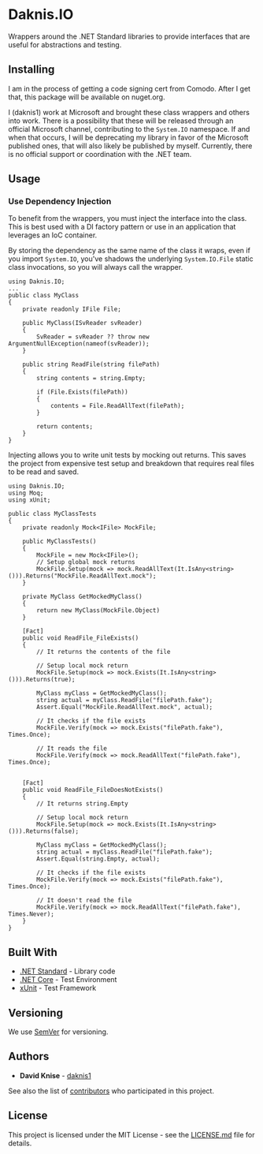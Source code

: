 # Daknis.IO

Wrappers around the .NET Standard libraries to provide interfaces that are useful for abstractions and testing.

## Installing

I am in the process of getting a code signing cert from Comodo. After I get that, this package will be available on nuget.org.

I (daknis1) work at Microsoft and brought these class wrappers and others into work. There is a possibility that these will be released through an official Microsoft channel, contributing to the `System.IO` namespace. If and when that occurs, I will be deprecating my library in favor of the Microsoft published ones, that will also likely be published by myself. Currently, there is no official support or coordination with the .NET team.

## Usage

### Use Dependency Injection

To benefit from the wrappers, you must inject the interface into the class. This is best used with a DI factory pattern or use in an application that leverages an IoC container.

By storing the dependency as the same name of the class it wraps, even if you import `System.IO`, you've shadows the underlying `System.IO.File` static class invocations, so you will always call the wrapper.

```
using Daknis.IO;
...
public class MyClass
{
    private readonly IFile File;

    public MyClass(ISvReader svReader)
    {
        SvReader = svReader ?? throw new ArgumentNullException(nameof(svReader));
    }

    public string ReadFile(string filePath)
    {
        string contents = string.Empty;

        if (File.Exists(filePath))
        {
            contents = File.ReadAllText(filePath);
        }

        return contents;
    }
}

```

Injecting allows you to write unit tests by mocking out returns. This saves the project from expensive test setup and breakdown that requires real files to be read and saved.

```
using Daknis.IO;
using Moq;
using xUnit;

public class MyClassTests
{
    private readonly Mock<IFile> MockFile;

    public MyClassTests()
    {
        MockFile = new Mock<IFile>();
        // Setup global mock returns
        MockFile.Setup(mock => mock.ReadAllText(It.IsAny<string>())).Returns("MockFile.ReadAllText.mock");
    }

    private MyClass GetMockedMyClass()
    {
        return new MyClass(MockFile.Object)
    }

    [Fact]
    public void ReadFile_FileExists()
    {
        // It returns the contents of the file

        // Setup local mock return
        MockFile.Setup(mock => mock.Exists(It.IsAny<string>())).Returns(true);

        MyClass myClass = GetMockedMyClass();
        string actual = myClass.ReadFile("filePath.fake");
        Assert.Equal("MockFile.ReadAllText.mock", actual);
        
        // It checks if the file exists
        MockFile.Verify(mock => mock.Exists("filePath.fake"), Times.Once);

        // It reads the file
        MockFile.Verify(mock => mock.ReadAllText("filePath.fake"), Times.Once);
    

    [Fact]
    public void ReadFile_FileDoesNotExists()
    {
        // It returns string.Empty

        // Setup local mock return
        MockFile.Setup(mock => mock.Exists(It.IsAny<string>())).Returns(false);

        MyClass myClass = GetMockedMyClass();
        string actual = myClass.ReadFile("filePath.fake");
        Assert.Equal(string.Empty, actual);

        // It checks if the file exists
        MockFile.Verify(mock => mock.Exists("filePath.fake"), Times.Once);

        // It doesn't read the file
        MockFile.Verify(mock => mock.ReadAllText("filePath.fake"), Times.Never);
    }
}
```

## Built With

* [.NET Standard](https://docs.microsoft.com/en-us/dotnet/standard/net-standard) - Library code
* [.NET Core](https://aka.ms/netcore) - Test Environment
* [xUnit](https://xunit.github.io/) - Test Framework

## Versioning

We use [SemVer](http://semver.org/) for versioning.

## Authors

* **David Knise** - [daknis1](https://github.com/daknis1)

See also the list of [contributors](https://github.com/daknis1//contributors) who participated in this project.

## License

This project is licensed under the MIT License - see the [LICENSE.md](LICENSE.md) file for details.